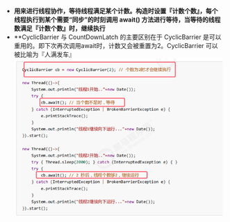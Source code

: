 * **用来进行线程协作，等待线程满足某个计数。构造时设置『计数个数』，每个线程执行到某个需要“同步”的时刻调用 await() 方法进行等待，当等待的线程数满足『计数个数』时，继续执行**
* **CyclicBarrier 与 CountDownLatch 的主要区别在于 CyclicBarrier 是可以重用的。即下次再次调用await时，计数又会被重置为2。CyclicBarrier 可以被比喻为『人满发车』
![](assets/07CyclicBarrier/file-20251005143132847.png)